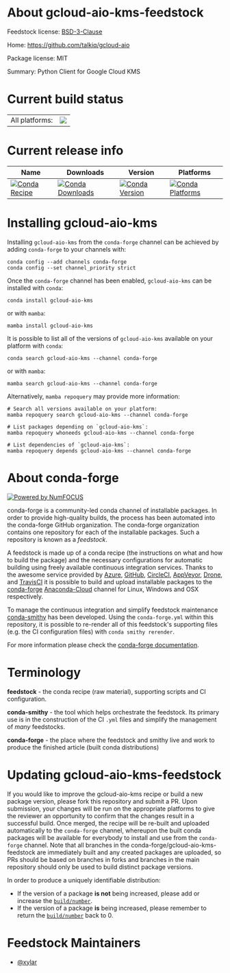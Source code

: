 About gcloud-aio-kms-feedstock
==============================

Feedstock license: [BSD-3-Clause](https://github.com/conda-forge/gcloud-aio-kms-feedstock/blob/main/LICENSE.txt)

Home: https://github.com/talkiq/gcloud-aio

Package license: MIT

Summary: Python Client for Google Cloud KMS

Current build status
====================


<table><tr><td>All platforms:</td>
    <td>
      <a href="https://dev.azure.com/conda-forge/feedstock-builds/_build/latest?definitionId=18062&branchName=main">
        <img src="https://dev.azure.com/conda-forge/feedstock-builds/_apis/build/status/gcloud-aio-kms-feedstock?branchName=main">
      </a>
    </td>
  </tr>
</table>

Current release info
====================

| Name | Downloads | Version | Platforms |
| --- | --- | --- | --- |
| [![Conda Recipe](https://img.shields.io/badge/recipe-gcloud--aio--kms-green.svg)](https://anaconda.org/conda-forge/gcloud-aio-kms) | [![Conda Downloads](https://img.shields.io/conda/dn/conda-forge/gcloud-aio-kms.svg)](https://anaconda.org/conda-forge/gcloud-aio-kms) | [![Conda Version](https://img.shields.io/conda/vn/conda-forge/gcloud-aio-kms.svg)](https://anaconda.org/conda-forge/gcloud-aio-kms) | [![Conda Platforms](https://img.shields.io/conda/pn/conda-forge/gcloud-aio-kms.svg)](https://anaconda.org/conda-forge/gcloud-aio-kms) |

Installing gcloud-aio-kms
=========================

Installing `gcloud-aio-kms` from the `conda-forge` channel can be achieved by adding `conda-forge` to your channels with:

```
conda config --add channels conda-forge
conda config --set channel_priority strict
```

Once the `conda-forge` channel has been enabled, `gcloud-aio-kms` can be installed with `conda`:

```
conda install gcloud-aio-kms
```

or with `mamba`:

```
mamba install gcloud-aio-kms
```

It is possible to list all of the versions of `gcloud-aio-kms` available on your platform with `conda`:

```
conda search gcloud-aio-kms --channel conda-forge
```

or with `mamba`:

```
mamba search gcloud-aio-kms --channel conda-forge
```

Alternatively, `mamba repoquery` may provide more information:

```
# Search all versions available on your platform:
mamba repoquery search gcloud-aio-kms --channel conda-forge

# List packages depending on `gcloud-aio-kms`:
mamba repoquery whoneeds gcloud-aio-kms --channel conda-forge

# List dependencies of `gcloud-aio-kms`:
mamba repoquery depends gcloud-aio-kms --channel conda-forge
```


About conda-forge
=================

[![Powered by
NumFOCUS](https://img.shields.io/badge/powered%20by-NumFOCUS-orange.svg?style=flat&colorA=E1523D&colorB=007D8A)](https://numfocus.org)

conda-forge is a community-led conda channel of installable packages.
In order to provide high-quality builds, the process has been automated into the
conda-forge GitHub organization. The conda-forge organization contains one repository
for each of the installable packages. Such a repository is known as a *feedstock*.

A feedstock is made up of a conda recipe (the instructions on what and how to build
the package) and the necessary configurations for automatic building using freely
available continuous integration services. Thanks to the awesome service provided by
[Azure](https://azure.microsoft.com/en-us/services/devops/), [GitHub](https://github.com/),
[CircleCI](https://circleci.com/), [AppVeyor](https://www.appveyor.com/),
[Drone](https://cloud.drone.io/welcome), and [TravisCI](https://travis-ci.com/)
it is possible to build and upload installable packages to the
[conda-forge](https://anaconda.org/conda-forge) [Anaconda-Cloud](https://anaconda.org/)
channel for Linux, Windows and OSX respectively.

To manage the continuous integration and simplify feedstock maintenance
[conda-smithy](https://github.com/conda-forge/conda-smithy) has been developed.
Using the ``conda-forge.yml`` within this repository, it is possible to re-render all of
this feedstock's supporting files (e.g. the CI configuration files) with ``conda smithy rerender``.

For more information please check the [conda-forge documentation](https://conda-forge.org/docs/).

Terminology
===========

**feedstock** - the conda recipe (raw material), supporting scripts and CI configuration.

**conda-smithy** - the tool which helps orchestrate the feedstock.
                   Its primary use is in the construction of the CI ``.yml`` files
                   and simplify the management of *many* feedstocks.

**conda-forge** - the place where the feedstock and smithy live and work to
                  produce the finished article (built conda distributions)


Updating gcloud-aio-kms-feedstock
=================================

If you would like to improve the gcloud-aio-kms recipe or build a new
package version, please fork this repository and submit a PR. Upon submission,
your changes will be run on the appropriate platforms to give the reviewer an
opportunity to confirm that the changes result in a successful build. Once
merged, the recipe will be re-built and uploaded automatically to the
`conda-forge` channel, whereupon the built conda packages will be available for
everybody to install and use from the `conda-forge` channel.
Note that all branches in the conda-forge/gcloud-aio-kms-feedstock are
immediately built and any created packages are uploaded, so PRs should be based
on branches in forks and branches in the main repository should only be used to
build distinct package versions.

In order to produce a uniquely identifiable distribution:
 * If the version of a package **is not** being increased, please add or increase
   the [``build/number``](https://docs.conda.io/projects/conda-build/en/latest/resources/define-metadata.html#build-number-and-string).
 * If the version of a package **is** being increased, please remember to return
   the [``build/number``](https://docs.conda.io/projects/conda-build/en/latest/resources/define-metadata.html#build-number-and-string)
   back to 0.

Feedstock Maintainers
=====================

* [@xylar](https://github.com/xylar/)

